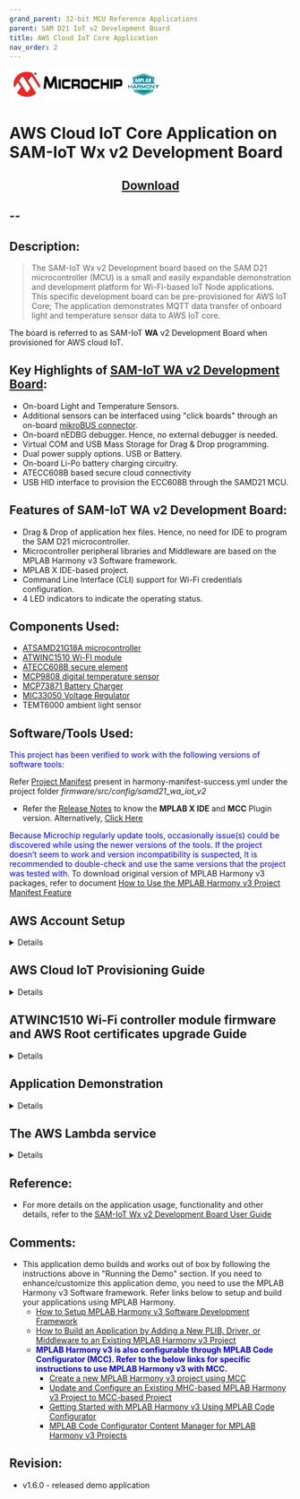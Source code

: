 ```yaml
---
grand_parent: 32-bit MCU Reference Applications
parent: SAM D21 IoT v2 Development Board
title: AWS Cloud IoT Core Application
nav_order: 2
---
```

<img src = "images/microchip_logo.png">
<img src = "images/microchip_mplab_harmony_logo_small.png">

<h1> AWS Cloud IoT Core Application on SAM-IoT Wx v2 Development Board </h1>
<h2 align="center"> <a href="https://github.com/Microchip-MPLAB-Harmony/reference_apps/releases/latest/download/samiot2_aws_cloud_core.zip" > Download </a> </h2>

--
---

## Description:

> The SAM-IoT Wx v2 Development board based on the SAM D21 microcontroller (MCU) is a small and easily expandable demonstration and development platform for Wi-Fi-based IoT Node applications. This specific development board can be pre-provisioned for AWS IoT Core; The application demonstrates MQTT data transfer of onboard light and temperature sensor data to AWS IoT core.  

The board is referred to as SAM-IoT **WA** v2 Development Board when provisioned for AWS cloud IoT.

## Key Highlights of [SAM-IoT WA v2 Development Board](https://www.microchip.com/en-us/development-tool/EV62V87A):

* On-board Light and Temperature Sensors.
* Additional sensors can be interfaced using "click boards" through an on-board [mikroBUS connector](https://www.mikroe.com/click).
* On-board nEDBG debugger. Hence, no external debugger is needed.
* Virtual COM and USB Mass Storage for Drag & Drop programming.
* Dual power supply options. USB or Battery.
* On-board Li-Po battery charging circuitry.
* ATECC608B based secure cloud connectivity
* USB HID interface to provision the ECC608B through the SAMD21 MCU.

## Features of SAM-IoT WA v2 Development Board:

* Drag & Drop of application hex files. Hence, no need for IDE to program the SAM D21 microcontroller.
* Microcontroller peripheral libraries and Middleware are based on the MPLAB Harmony v3 Software framework.
* MPLAB X IDE-based project.
* Command Line Interface (CLI) support for Wi-Fi credentials configuration.
* 4 LED indicators to indicate the operating status.

## Components Used:

- [ATSAMD21G18A microcontroller](https://www.microchip.com/wwwproducts/en/ATsamd21g18)
- [ATWINC1510 Wi-FI module](https://www.microchip.com/wwwproducts/en/ATwinc1500)
- [ATECC608B secure element](https://www.microchip.com/wwwproducts/en/ATECC608B)
- [MCP9808 digital temperature sensor](https://www.microchip.com/en-us/product/MCP9808)
- [MCP73871 Battery Charger](https://ww1.microchip.com/downloads/en/DeviceDoc/MCP73871-Data-Sheet-20002090E.pdf)
- [MIC33050 Voltage Regulator](https://www.microchip.com/wwwproducts/en/MIC33050)
- TEMT6000 ambient light sensor

## Software/Tools Used:

<span style="color:blue"> This project has been verified to work with the following versions of software tools:</span>  

Refer [Project Manifest](./firmware/src/config/samd21_wa_iot_v2/harmony-manifest-success.yml) present in harmony-manifest-success.yml under the project folder *firmware/src/config/samd21_wa_iot_v2*  

- Refer the [Release Notes](../../../release_notes.md#development-tools) to know the **MPLAB X IDE** and **MCC** Plugin version. Alternatively, [Click Here](https://github.com/Microchip-MPLAB-Harmony/reference_apps/blob/master/release_notes.md#development-tools)  

<span style="color:blue"> Because Microchip regularly update tools, occasionally issue(s) could be discovered while using the newer versions of the tools. If the project doesn’t seem to work and version incompatibility is suspected, It is recommended to double-check and use the same versions that the project was tested with. </span> To download original version of MPLAB Harmony v3 packages, refer to document [How to Use the MPLAB Harmony v3 Project Manifest Feature](https://ww1.microchip.com/downloads/en/DeviceDoc/How-to-Use-the-MPLAB-Harmony-v3-Project-Manifest-Feature-DS90003305.pdf)

## <a id="aws_demo_account_setup"> </a>

## AWS Account Setup

<details>
  <summary> Details
</summary>
To run the AWS Cloud IoT core solution, an AWS account is required. The following are the steps to configure an AWS account.

Amazon Web Services (AWS) provides computing services for a fee. Some are offered for free on a trial or small-scale basis. By signing up for your AWS account, you are establishing an account to access a wide range of computing services.

Think of your AWS account as your root account for AWS services. It is very powerful and gives you complete access. Be sure to protect your username and password. You control access to your AWS account by creating individual users and groups using the Identity and Access Management (IAM) Console. You also assign policies (permissions) to the group from the IAM Console.

### Create your own AWS account

1. Create AWS account. Go to [AWS](https://aws.amazon.com) website and follow instructions to create your own AWS account. Additional details can be found at [create and activate a new AWS account.](https://aws.amazon.com/premiumsupport/knowledge-center/create-and-activate-aws-account)  

2. Secure root account with MFA (multi-factor authentication)  
   This is an important step to better secure your root account against attackers. Anyone logging in not only needs to know the password, but also a constantly changing code generated by an MFA device.  
   AWS recommends a number of MFA device options at the following link: https://aws.amazon.com/iam/details/mfa/  
   The quickest solution is a virtual MFA device running on a phone. These apps provide the ability to scan the QR code AWS will generate to set up the MFA device.  
   
       a. Return to https://aws.amazon.com/ and click the Sign In to the Console.  
       b. If it asks for an IAM user name and password, select the Sign-in using root account credentials link.  
       c. Enter the email and password for your AWS account.
       d. Under Find Services search for IAM and select it to bring up the Identity and Access Management options.  
       e. Click on Activate MFA (Multi-factor Authentication) on your root account.  
       f. Create an admin IAM user AWS best practices recommend not using your root account for standard administrative tasks, but to create a special admin user for those tasks. See https://docs.aws.amazon.com/IAM/latest/UserGuide/best-practices.html#lock-away-credentials  

3. Follow the instructions at https://docs.aws.amazon.com/IAM/latest/UserGuide/getting-started_create-admin-group.html for creating an admin user.  

4. Enable MFA (multi-factor authentication) for the admin user. See https://docs.aws.amazon.com/IAM/latest/UserGuide/best-practices.html#enable-mfa-for-privileged-users

### Configuring the account using CloudFormation Templates

The usage of a custom PKI with TrustFLEX devices uses the Just-In-Time Registration (JITR) feature of AWS IoT Core. This feature requires a number of resources setup with an AWS account to work. The creation of these resources is automated through the AWS CloudFormation service.  

1. Sign into the [AWS console](https://aws.amazon.com/) using the admin user created in the previous section.  

2. Change to region to ***US East (Ohio) (a.k.a. us-east-2)***. This is done from a dropdown in the top right of the console webpage after logging in.  

3. Under ***Find Services*** search for ***CloudFormation*** and select it to bring up that service.  

4. Click ***Create Stack*** button.  

5. Select Upload a template file from the page of the stack creation.   

6. Click Choose file and upload the **aws-zero-touch-full-setup.yaml** file.  
    **Note**: If running from a China region, you’ll need to select the aws-zero-touch-full- setup-cn.yaml instead. These files are available in **~/.trustplatform** folder.  

7. Click ***Next*** to move on to the stack details.  

8. Enter ***TrustFLEX*** as the stack name. Actual name isn’t important, just has to be unique.  

9. Enter a password for the user that will be created to run the demo under UserPassword.  

10. Click ***Next*** to move on to the stack options. Nothing needs to be changed here.  

11. Click ***Next*** to move on to the stack review.  

12. Check the acknowledgement box regarding IAM resources at the bottom of the page.  

13. Click ***Create Stack*** to start the resource creation.  

14. Wait until the stack creation completes. This can take a few minutes. Once done, the stack you created will show as CREATE_COMPLETE.  

15. Save demo credentials. Click the Outputs tab for the stack to see the credentials to be saved.  

16. Save the credentials to **aws_credentials.yaml** file in **"~/.trustplatform/aws_credentials.yaml"** folder.  
    **Note**: **~** Indicates windows home directory is /user/username 

</details>

## <a id="AWS_Cloud_IoT_Provisioning_Guide"> </a>

## AWS Cloud IoT Provisioning Guide

<details>
  <summary> Details
</summary>

<span style="color:red"> **If this is the first time you are building/running this version of the demo, you must complete this step before proceeding further. Otherwise, you may skip this step.** </span>

1. Install Trust Platform Design Suite version 2 [TPDSv2](https://www.microchip.com/en-us/product/SW-TPDSV2#Software)

2. Launch Trust Platform Design Suite v2 from windows search bar, a window launches as shown below  
   
   <img src = "images/tpds1.png">

3. Select "Trust Platform Design Suite" in **webviews** and Click on **Usecases**  
   
   <img src = "images/tpds2.png">

4. In **Select Security Solution**, Under **Use Cases** select **AWS IoT Authentication**
   
   <img src = "images/tpds3.png">

5. Scroll Down and in **Available solution by provisioning flow** select **AWS IoT Authentication** under **TrustFLEX**  
   
   <img src = "images/tpds4.png">

6. A Usecase gets launched. click on **AWS Connect-IoT Auth-TFLEX** from the **Usescases**  
    <img src = "images/tpds5.png">  

7. AWS Cloud Connect – IoT Authentication page launches as shown below  
   
   <img src = "images/tpds6.png">

8. Scroll down and select EV62V87A Development board  
   
   <img src = "images/tpds12.png">

9. Connect SAM-IoT Wx v2 Development Board to PC running Trust Platform Design Suite

10. Ensure MPLAB X Path is set in File -> Preference under System Settings in TPDS. This helps to program the provisioner kit firmware to the SAM-IoT Wx v2 Development Board

11. Scroll down to transaction diagram  
    
    <img src = "images/tpds7.png">

12. Click on Icon **1** and wait till a green right mark appears.  
    
    <img src = "images/tpds8.png">

13. Sequentially Click on Icon **2**, **3** and **4**  
    <img src = "images/tpds9.png">  

14. Note the output in the output window on the right side

</details>

## <a id="WINC_Firmware_upgrade"> </a>

## ATWINC1510 Wi-Fi controller module firmware and AWS Root certificates upgrade Guide

<details>
  <summary> Details
</summary>

<span style="color:red"> **If the SAM-IoT Wx v2 development board is glowing RED LED (Indicates ATWINC1510 Wi-Fi controller module firmware is not up to date), follow the below steps to upgrade the ATWINC1510 firmware. Otherwise(if it glows <font color="green"> GREEN </font>), you may skip this step.** </span>

1. Click on **C Source Folder** in TPDS transaction diagram  
   
   <img src = "images/tpds13.png">

2. In windows explorer, Application folder gets open  
   
   <img src = "images/tpds14_1.png">

3. Click on **utilities** folder

4. Click on **winc_provisioner.bat**, It automatically downloads the ATWINC1510 firmware package and runs the necessary commands using the command prompt.
   
   <img src = "images/tpds15.png">
   <img src = "images/tpds16.png">

5. Select the communication (COM) port identified for "SAM-IoT Wx v2" development board from the drop down list and click OK
   
   <img src = "images/tpds17.png">

6. Wait till verify passed message comes up, as shown below, and then click on enter to close the command prompt; if it fails, reconnect the board and try again.
   
   <img src = "images/firmware_upg1.png">

</details>

## Application Demonstration

<details>
  <summary> Details
</summary>

The following sections describes the steps to run the application.  

### 1. How to setup the SAM-IoT WA v2 Development Board

- Connect the SAM-IoT WA v2 Development board to the host PC's USB port to power-up the board.  
  
  <img src = "images/hardware_setup.png">  

- Alternatively, the board can be powered using a Li-Po battery. The board must be connected through a USB port to perform a firmware upgrade or Wi-Fi configuration.  

- Once connected to a PC, a mass storage drive icon by the name **CURIOSITY** will appear.
  
  <img src = "images/curiosity.png">  

- Drag and Drop the hex file present in the **samiot2_aws_cloud_core\hex** folder or use MPLAB X IDE to Program. Check section **Firmware upgrade and Wi-Fi configuration process** below for more detail

- Configure the Wi-Fi Credentials using **Wi-Fi configuration through CLI** method explained Below.  

### 2. Firmware upgrade and Wi-Fi configuration process

#### Firmware upgrade through TPDS and MPLAB X IDE

- Click on **MPLAB X Project**. A project opens in MPLAB X IDE. Build and program the firmware  
  
    <img src = "images/tpds18_1.png">  

#### Firmware upgrade through Drag & Drop

- Download the latest version of the hex file from the [hex folder](./hex).
  
    <img src = "images/firmware_upg.png">  

- Drag & Drop the downloaded .hex file onto the CURIOSITY drive.      

- This will automatically program the microcontroller with the provided .hex file. There is no need to open the MPLAB X IDE to program the .hex file.  

#### Firmware upgrade through MPLAB X IDE

- Most developers usually follow this method to program the .hex file from the MPLAB X IDE environment.

#### Wi-Fi configuration through CLI

- Open a terminal application on the host PC for the virtual COM port of the connected SAM-IoT WA v2 Development board, with 9600-8-None-1 settings.  

- Just enter the below command to set the Wi-Fi credentials.<br>
  
    ***`wifi < SSID >,< PASSWORD >,< SECURITY TYPE >`***  
    example : ***`wifi microchip,microchip@123,2`***  
  
  **Note** : No need of repeating this step every time while running the demo, Device remembers last used WiFi credentials and tries to connect to it. If WiFi credentials changes, this step should be performed.

### 3. Running the demo application

- If the Wi-Fi network is active, then the SAM-IoT WA v2 Development board establishes connectivity with the Wi-Fi network, sets the Blue LED, securely connects to the AWS IoT cloud, and sets the Green LED.

- After a successful connection, the SAM-IoT WA v2 Development board pushes the real-time light and temperature sensors data to the AWS IoT cloud page and toggles the Yellow LED. If not, Red LED glows, indicating ERROR.  
  
    <img src = "images/aws.png">  
  
    **Note :** AWS cloud path to visualize the data pushed from the device "AWS IOT > Manage > Things > ThingNAME (ThingNAME = device_serialnumber) > classic Shadow"  

</details>

## The AWS Lambda service

<details>
  <summary> Details
</summary>   
AWS Lambda is a service that enables code to be run in the cloud without worrying about things like provisioning, server management, and scalability. It natively supports many different programming languages, and interfaces with a wide range of other AWS services to facilitate cloud development.

we will use AWS Lambda to transfer temperature and light sensor data from SAM-IoT Development Board to cloud watch. The main concept that we will focus on is how to route data between AWS Lambda and AWS IoT Core.

1. Sensor data is sent from connected devices to the AWS Cloud as MQTT messages.
2. The data is forwarded from AWS IoT Core to AWS Lambda, where it is routed to cloud watch for plotting the graph.

### Creating a Role in AWS IAM

1. Sign in to the ***[AWS Management Console](https://aws.amazon.com/console/)*** and select the ***IAM*** service.

2. Select ***Roles*** under ***Access Management*** in the menu on the left-hand side

3. Click ***Create role***.

4. Select ***AWS service*** as the trusted entity.

5. Select ***Lambda*** as the use case.

6. Click ***Next: Permissions***.

7. Attach the ***AWSIoTDataAccess***, ***CloudWatchFullAccess*** and ***AWSLambdaBasicExecutionRole*** permission policies by using the search bar and ticking the relevant boxes. This will allow our Lambda function to send data to the AWS IoT Core and use Amazon CloudWatch logs. We will not cover Amazon CloudWatch in this tutorial, but it could be a useful tool for debugging your application later on.

8. Click ***Next: Tags***.

9. Click ***Next: Review***.

10. Enter ***Lambda_IoT_role*** as the Role name.

11. Click ***Create role***

### Designing an AWS Lambda function

#### Creating an empty Lambda function

AWS Lambda is a service that enables us to run code in the cloud without worrying about server management. It can be set up to send and receive data from many different services, such as AWS IoT Core, which we will make use of in this tutorial. To create an AWS Lambda function:

1. Sign in to the ***AWS Management Console*** and select the ***Lambda*** service.

2. Select ***Functions*** in the menu on the left-hand side.

3. Click on ***Create function***.

4. Choose ***Author from scratch***.

5. Enter ***iot_Core_to_CwMetrics*** as the Function name.

6. Select ***Python 3.8*** as the Runtime.

7. Expand ***Choose or create an execution*** role under ***Permissions*** and select ***Use an existing role***.

8. Select the ***Lambda_IoT_role*** that we defined earlier

9. Click on ***Create function***.

When the AWS Lambda function has been successfully created, the user should be redirected to the Configuration page for the iot_Core_to_CwMetrics function. This page can also be found by selecting Functions in the menu on the left-hand side in AWS Lambda and then selecting the function from the list.

### Triggering the Lambda function for relevant MQTT packages

The next step is to configure the Lambda function to trigger when messages containing sensor data are published over MQTT in AWS IoT Core:

1. On the Lambda function's configuration page, expand the ***Designer*** panel.

2. Click on ***Add trigger***.

3. Select ***AWS IoT*** as the trigger in the dropdown menu.

4. Select ***Custom IoT rule***.

5. In the ***Rule*** dropdown, select ***Create new rule***.

6. Enter ***RouteSensorData*** as the Rule name.

7. Enter ***SELECT * FROM "$aws/things/ThingName/shadow/#"*** as the Rule query statement.  
   **NOTE :** ThingName is the unique serial number of the device

8. Click ***Add***.

### Implementing the Lambda function

1. Ensure that the ***iot_Core_to_CwMetrics*** function is selected in the Designer panel.

2. Paste the following Python code in the editor in the Function code panel
   
   ```
    import json # Python library for dealing with JSON objects
    import boto3 # boto3 is the AWS SDK for Python
   
    cloudwatch = boto3.client('cloudwatch')
   
    #Define payload attributes that may be changed based on device message schema
    ATTRIBUTES = ['temperature','light','state','reported']
   
    # Define CloudWatch namespace
    CLOUDWATCH_NAMESPACE = "thing2/MonitorMetrics"
   
    # Define function to publish the metric data to CloudWatch
    def cw(topic, metricValue, metricName):
        metric_data = {
            'MetricName': metricName,
            'Dimensions': [{'Name': 'topic', 'Value': topic}],
            'Unit': 'None',
            'Value': metricValue,
            'StorageResolution': 1
        }
   
        cloudwatch.put_metric_data(MetricData=[metric_data],Namespace=CLOUDWATCH_NAMESPACE)
        return
   
    # Define the handler to loop through all the messages and looks to see if the message    attributes
    # include light or temp and calls the cw() function if so to publish the custom metrics    to Amazon CloudWatch
    def lambda_handler(event, context):
        my = list(event.values())
        my_list = list(my[0].values())
        print(my_list[0])
   
        for e in my_list[0]:
            print("Received a message: {}".format(str(e)))
            print(e) # Potential test point
   
            # Iterate through each attribute we'd like to publish
            for attribute in ATTRIBUTES:
                # Validate the event payload contains the desired attribute
                if attribute  in e:
                    print("publishing {} to CloudWatch".format(attribute))
                    cw("SAM-IoT", my_list[0][attribute], attribute)
        return event
   ```

3. Click ***Save***

### Visualizing sensor data in cloudwatch

1. Search **CloudWatch** in AWS search box and open it  
   
   <img src = "images/cw1.png">

2. Click on **Dashboard** on the right side of the window under CloudWatch  
   
   <img src = "images/cw2.png">

3. Click on **Create Dashboard**  
   
   <img src = "images/cw3.png">

4. Enter Dashboard name as **samiotv2_dashboard** and click on Create Dashboard  
   
   <img src = "images/cw4.png">

5. Under Add widget Select **Number**  
   
   <img src = "images/cw5.png">

6. Under Add metric graph, select **thing2/MonitorMetrics** and then **topic**  
   <img src = "images/cw6.png">  
   
   <img src = "images/cw7.png">

7. Under **Metrics**, select BOTH **SAM-IoT** temperature and light metrics  
   
   <img src = "images/cw8.png">

8. Navigate to **Graphed metrics** and change the period to 1 second in both temperature and light metrics. Then click on **Create widget**
   
   <img src = "images/cw9.png">

9. Click **Save dashboard**  
   
   <img src = "images/cw10.png">

10. This Dashboard page refreshes every 10 seconds and update the sensor data.
    **Note : ** Your custom dashboard can be found in **CloudWatch > Dashboards > your dash board name** (here it is samiotv2_dashboard)
    
    </details>

## Reference:

- For more details on the application usage, functionality and other details, refer to the [SAM-IoT Wx v2 Development Board User Guide](https://github.com/Microchip-MPLAB-Harmony/reference_apps/releases/latest/download/SAM_IoT_Wx_v2_Development_Board_User_Guide.pdf)

## Comments:

- This application demo builds and works out of box by following the instructions above in "Running the Demo" section. If you need to enhance/customize this application demo, you need to use the MPLAB Harmony v3 Software framework. Refer links below to setup and build your applications using MPLAB Harmony.
  - [How to Setup MPLAB Harmony v3 Software Development Framework](https://ww1.microchip.com/downloads/en/DeviceDoc/How_to_Setup_MPLAB_%20Harmony_v3_Software_Development_Framework_DS90003232C.pdf)
  - [How to Build an Application by Adding a New PLIB, Driver, or Middleware to an Existing MPLAB Harmony v3 Project](http://ww1.microchip.com/downloads/en/DeviceDoc/How_to_Build_Application_Adding_PLIB_%20Driver_or_Middleware%20_to_MPLAB_Harmony_v3Project_DS90003253A.pdf)  
  - <span style="color:blue"> **MPLAB Harmony v3 is also configurable through MPLAB Code Configurator (MCC). Refer to the below links for specific instructions to use MPLAB Harmony v3 with MCC.**</span>
    - [Create a new MPLAB Harmony v3 project using MCC](https://microchipdeveloper.com/harmony3:getting-started-training-module-using-mcc)
    - [Update and Configure an Existing MHC-based MPLAB Harmony v3 Project to MCC-based Project](https://microchipdeveloper.com/harmony3:update-and-configure-existing-mhc-proj-to-mcc-proj)
    - [Getting Started with MPLAB Harmony v3 Using MPLAB Code Configurator](https://www.youtube.com/watch?v=KdhltTWaDp0)
    - [MPLAB Code Configurator Content Manager for MPLAB Harmony v3 Projects](https://www.youtube.com/watch?v=PRewTzrI3iE)

## Revision:

- v1.6.0 - released demo application        
